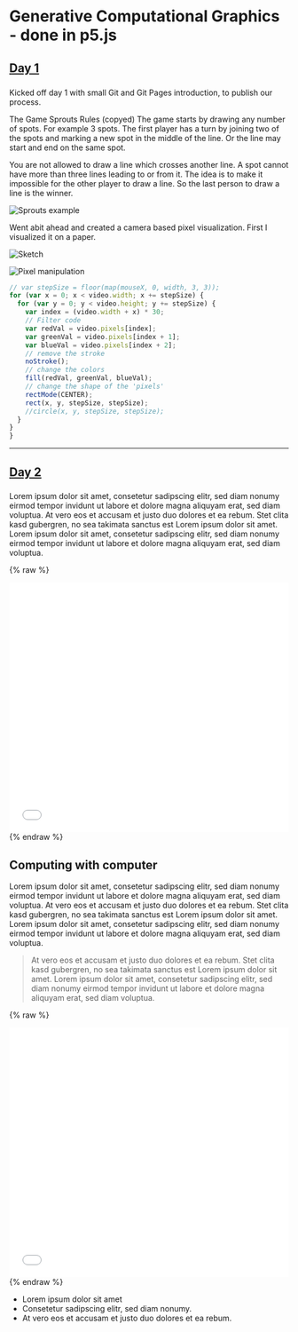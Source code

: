 # Generative Computational Graphics - done in p5.js

## [Day 1](https://digitalideation.github.io/gencg_h2101/notes/day01/) 

### 
Kicked off day 1 with small Git and Git Pages introduction, to publish our process.

The Game Sprouts
Rules (copyed)
The game starts by drawing any number of spots. For example 3 spots. The first player has a turn by joining two of the spots and marking a new spot in the middle of the line. Or the line may start and end on the same spot.

You are not allowed to draw a line which crosses another line. A spot cannot have more than three lines leading to or from it. The idea is to make it impossible for the other player to draw a line. So the last person to draw a line is the winner.

![Sprouts example](content/day01/01/game.png)

Went abit ahead and created a camera based pixel visualization. First I visualized it on a paper.

![Sketch](content/day01/01/grid.png)

![Pixel manipulation](content/day01/01/Green.png)

```js
// var stepSize = floor(map(mouseX, 0, width, 3, 3));
for (var x = 0; x < video.width; x += stepSize) {
  for (var y = 0; y < video.height; y += stepSize) {
    var index = (video.width + x) * 30;
    // Filter code
    var redVal = video.pixels[index];
    var greenVal = video.pixels[index + 1];
    var blueVal = video.pixels[index + 2];
    // remove the stroke
    noStroke();
    // change the colors
    fill(redVal, greenVal, blueVal);
    // change the shape of the 'pixels'
    rectMode(CENTER);
    rect(x, y, stepSize, stepSize);
    //circle(x, y, stepSize, stepSize);
  }
}
}
```
---

## [Day 2](https://digitalideation.github.io/gencg_h2101/notes/day02/) 

### 
Lorem ipsum dolor sit amet, consetetur sadipscing elitr, sed diam nonumy eirmod tempor invidunt ut labore et dolore magna aliquyam erat, sed diam voluptua. At vero eos et accusam et justo duo dolores et ea rebum. Stet clita kasd gubergren, no sea takimata sanctus est Lorem ipsum dolor sit amet. Lorem ipsum dolor sit amet, consetetur sadipscing elitr, sed diam nonumy eirmod tempor invidunt ut labore et dolore magna aliquyam erat, sed diam voluptua.

{% raw %}
<iframe src="content/day01/01/embed.html" width="100%" height="450" frameborder="no"></iframe>
{% endraw %}


## Computing with computer

Lorem ipsum dolor sit amet, consetetur sadipscing elitr, sed diam nonumy eirmod tempor invidunt ut labore et dolore magna aliquyam erat, sed diam voluptua. At vero eos et accusam et justo duo dolores et ea rebum. Stet clita kasd gubergren, no sea takimata sanctus est Lorem ipsum dolor sit amet. Lorem ipsum dolor sit amet, consetetur sadipscing elitr, sed diam nonumy eirmod tempor invidunt ut labore et dolore magna aliquyam erat, sed diam voluptua.

> At vero eos et accusam et justo duo dolores et ea rebum. Stet clita kasd gubergren, no sea takimata sanctus est Lorem ipsum dolor sit amet. Lorem ipsum dolor sit amet, consetetur sadipscing elitr, sed diam nonumy eirmod tempor invidunt ut labore et dolore magna aliquyam erat, sed diam voluptua.

{% raw %}
<iframe src="content/day01/02/embed.html" width="100%" height="450" frameborder="no"></iframe>
{% endraw %}

* Lorem ipsum dolor sit amet
* Consetetur sadipscing elitr, sed diam nonumy.
* At vero eos et accusam et justo duo dolores et ea rebum. 
